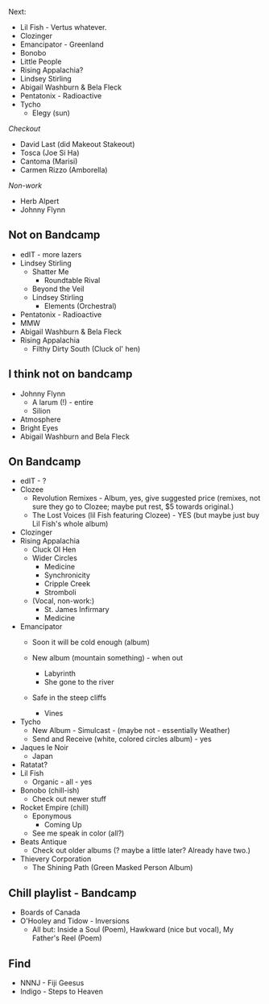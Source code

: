 Next: 
* Lil Fish - Vertus whatever.
* Clozinger
* Emancipator - Greenland
* Bonobo
* Little People
* Rising Appalachia?
* Lindsey Stirling
* Abigail Washburn & Bela Fleck
* Pentatonix - Radioactive
* Tycho
    - Elegy (sun)

*Checkout*
* David Last (did Makeout Stakeout)
* Tosca (Joe Si Ha)
* Cantoma (Marisi)
* Carmen Rizzo (Amborella)

*Non-work*
* Herb Alpert
* Johnny Flynn



## Not on Bandcamp
* edIT - more lazers
* Lindsey Stirling
    * Shatter Me
        * Roundtable Rival
    * Beyond the Veil
    * Lindsey Stirling
        * Elements (Orchestral)
* Pentatonix - Radioactive
* MMW
* Abigail Washburn & Bela Fleck
* Rising Appalachia
    * Filthy Dirty South (Cluck ol' hen)

## I think not on bandcamp
* Johnny Flynn
    * A larum (!) - entire
    * Silion
* Atmosphere
* Bright Eyes
* Abigail Washburn and Bela Fleck


## On Bandcamp
* edIT - ?
* Clozee
    * Revolution Remixes - Album, yes, give suggested price (remixes, not sure they go to Clozee; maybe put rest, $5 towards original.)
    * The Lost Voices (lil Fish featuring Clozee) - YES (but maybe just buy Lil Fish's whole album)
* Clozinger
* Rising Appalachia 
    - Cluck Ol Hen
    - Wider Circles
        - Medicine
        - Synchronicity
        - Cripple Creek
        - Stromboli
    * (Vocal, non-work:)
        * St. James Infirmary
        * Medicine
* Emancipator 
    * Soon it will be cold enough (album)
    * New album (mountain something) - when out
        * Labyrinth
        * She gone to the river
        
    * Safe in the steep cliffs
        * Vines
* Tycho
    * New Album - Simulcast - (maybe not - essentially Weather)
    * Send and Receive (white, colored circles album) - yes
* Jaques le Noir 
    * Japan
* Ratatat?
* Lil Fish 
    * Organic - all - yes 
* Bonobo (chill-ish)
    * Check out newer stuff
* Rocket Empire (chill)
    * Eponymous
        - Coming Up
    * See me speak in color (all?)
* Beats Antique
    * Check out older albums (? maybe a little later? Already have two.)
* Thievery Corporation
    * The Shining Path (Green Masked Person Album)

## Chill playlist - Bandcamp

* Boards of Canada
* O'Hooley and Tidow - Inversions
    * All but: Inside a Soul (Poem), Hawkward (nice but vocal), My Father's Reel (Poem)

    
## Find
* NNNJ - Fiji Geesus
* Indigo - Steps to Heaven
